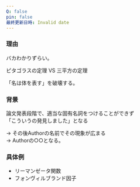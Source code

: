 ```yaml
---
Q: false
pin: false
最終更新日時: Invalid date
---
```

  

### 理由

バカわかりずらい。

ピタゴラスの定理 VS 三平方の定理

「名は体を表す」を破壊する。

  

### 背景

論文発表段階で、適当な固有名詞をつけることができず  
「こういうの発見しました」となる  

→ その後Authorの名前でその現象が広まる  
→ Authorの○○となる。  

  

### 具体例

- リーマンゼータ関数
- フォンヴィルブランド因子
